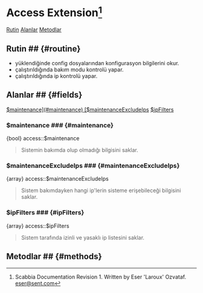 # Access Extension[^1] #
[Rutin](#routine)
[Alanlar](#fields)
[Metodlar](#methods)

## Rutin ## {#routine}

+ yüklendiğinde config dosyalarından konfigurasyon bilgilerini okur.
+ çalıştırıldığında bakım modu kontrolü yapar.
+ çalıştırıldığında ip kontrolü yapar.

## Alanlar ## {#fields}
[$maintenance](#maintenance)
[$maintenanceExcludeIps](#maintenanceExcludeIps)
[$ipFilters](#ipFilters)

### $maintenance ### {#maintenance}
{bool} access::$maintenance

> Sistemin bakımda olup olmadığı bilgisini saklar.

### $maintenanceExcludeIps ### {#maintenanceExcludeIps}
{array} access::$maintenanceExcludeIps

> Sistem bakımdayken hangi ip'lerin sisteme erişebileceği bilgisini saklar.

### $ipFilters ### {#ipFilters}
{array} access::$ipFilters

> Sistem tarafında izinli ve yasaklı ip listesini saklar.

## Metodlar ## {#methods}

[^1]: Scabbia Documentation Revision 1. Written by Eser 'Laroux' Ozvataf. eser@sent.com